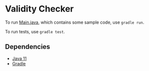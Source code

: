 # Validity Checker

To run [Main.java](./lib/src/main/java/melkster/validitychecker/Main.java), which contains some sample code, use `gradle run`.

To run tests, use `gradle test`.

## Dependencies

- [Java 11](https://www.oracle.com/java/technologies/javase-jdk11-downloads.html)
- [Gradle](https://gradle.org/)
